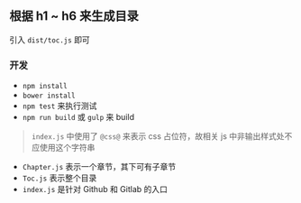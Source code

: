 根据 h1 ~ h6 来生成目录
---

引入 `dist/toc.js` 即可

### 开发

- `npm install`
- `bower install`
- `npm test` 来执行测试
- `npm run build` 或 `gulp` 来 build

> `index.js` 中使用了 `@css@` 来表示 css 占位符，故相关 js 中非输出样式处不应使用这个字符串

- `Chapter.js` 表示一个章节，其下可有子章节
- `Toc.js` 表示整个目录
- `index.js` 是针对 Github 和 Gitlab 的入口
